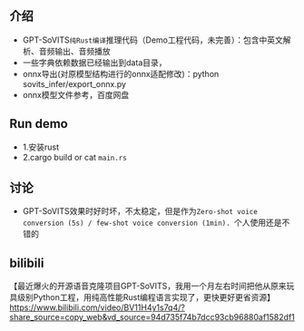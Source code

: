 ## 介绍

- GPT-SoVITS`纯Rust编译`推理代码（Demo工程代码，未完善）：包含中英文解析、音频输出、音频播放
- 一些字典依赖数据已经输出到data目录，
- onnx导出(对原模型结构进行的onnx适配修改)：python sovits_infer/export_onnx.py 
- onnx模型文件参考，百度网盘

## Run demo
- 1.安装rust
- 2.cargo build or cat `main.rs`

## 讨论
- GPT-SoVITS效果时好时坏，不太稳定，但是作为`Zero-shot voice conversion (5s) / few-shot voice conversion (1min). `个人使用还是不错的

## bilibili
【最近爆火的开源语音克隆项目GPT-SoVITS，我用一个月左右时间把他从原来玩具级别Python工程，用纯高性能Rust编程语言实现了，更快更好更省资源】 https://www.bilibili.com/video/BV11H4y1s7q4/?share_source=copy_web&vd_source=94d735f74b7dcc93cb96880af1582df1
